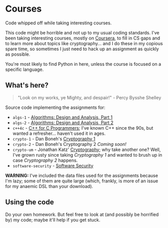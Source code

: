 # Courses

Code whipped off while taking interesting courses.

This code might be horrible and not up to my usual coding standards. I've been taking interesting courses, mostly on [Coursera](https://www.coursera.org/), to fill in CS gaps and to learn more about topics like cryptography... and I do these in my copious spare time, so sometimes I just need to hack up an assignment as quickly as possible.

You're most likely to find Python in here, unless the course is focused on a specific language.

## What's here?

> "Look on my works, ye Mighty, and despair!" - Percy Bysshe Shelley

Source code implementing the assignments for:

* `algs-1` - [Algorithms: Design and Analysis, Part 1](https://www.coursera.org/course/algo)
* `algs-2` - [Algorithms: Design and Analysis, Part 2](https://www.coursera.org/course/algo2)
* `c++4c` - [C++ for C Programmers](https://www.coursera.org/course/cplusplus4c); I've known C++ since the 90s, but wanted a refresher... haven't used it in ages.
* `crypto-1` - Dan Boneh's [Cryptography 1](https://www.coursera.org/course/crypto)
* `crypto-2` - Dan Boneh's Cryptography 2 *Coming soon!*
* `crypto-um` - Jonathan Katz' [Cryptography](https://www.coursera.org/course/cryptography); why take another one? Well, I've grown rusty since taking _Cryptography 1_ and wanted to brush up in case _Cryptography 2_ happens.
* `software-security` - [Software Security](https://www.coursera.org/course/softwaresec)

**WARNING:** I've included the data files used for the assignments because I'm lazy; some of them are quite large (which, frankly, is more of an issue for my anaemic DSL than your download).

## Using the code

Do your own homework. But feel free to look at (and possibly be horrified by) my code; maybe it'll help if you get stuck.
